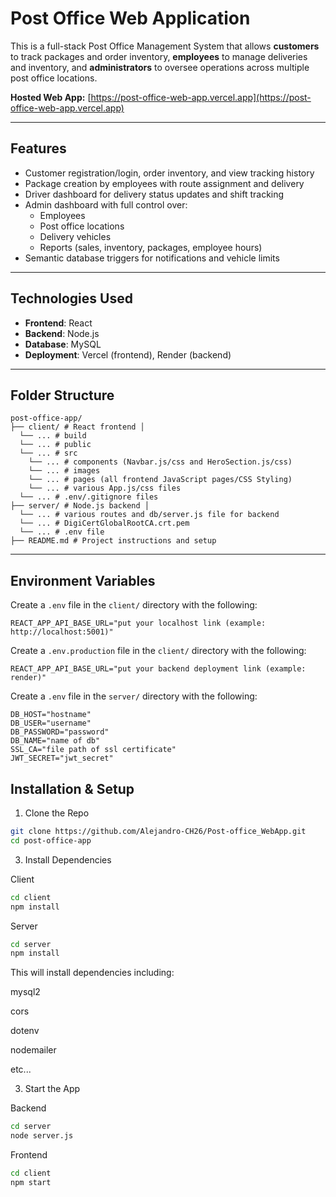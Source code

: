   #  Post Office Web Application

  This is a full-stack Post Office Management System that allows **customers** to track packages and order inventory, **employees** to manage deliveries and inventory, and **administrators** to oversee operations across multiple post office locations.

  **Hosted Web App:** [https://post-office-web-app.vercel.app](https://post-office-web-app.vercel.app)

  ---

  ##  Features

  - Customer registration/login, order inventory, and view tracking history
  - Package creation by employees with route assignment and delivery
  - Driver dashboard for delivery status updates and shift tracking
  - Admin dashboard with full control over:
    - Employees
    - Post office locations
    - Delivery vehicles
    - Reports (sales, inventory, packages, employee hours)
  - Semantic database triggers for notifications and vehicle limits

  ---

  ##  Technologies Used

  - **Frontend**: React
  - **Backend**: Node.js
  - **Database**: MySQL
  - **Deployment**: Vercel (frontend), Render (backend)

  ---

  ##  Folder Structure

```
post-office-app/ 
├── client/ # React frontend │ 
  └── ... # build
  └── ... # public
  └── ... # src
    └── ... # components (Navbar.js/css and HeroSection.js/css)
    └── ... # images
    └── ... # pages (all frontend JavaScript pages/CSS Styling)
    └── ... # various App.js/css files
  └── ... # .env/.gitignore files
├── server/ # Node.js backend │ 
  └── ... # various routes and db/server.js file for backend
  └── ... # DigiCertGlobalRootCA.crt.pem
  └── ... # .env file
├── README.md # Project instructions and setup
```


---

## Environment Variables

Create a `.env` file in the `client/` directory with the following:

```.env
REACT_APP_API_BASE_URL="put your localhost link (example: http://localhost:5001)"
```

Create a `.env.production` file in the `client/` directory with the following:
```.env
REACT_APP_API_BASE_URL="put your backend deployment link (example: render)"
```

Create a `.env` file in the `server/` directory with the following:

```.env
DB_HOST="hostname"
DB_USER="username"
DB_PASSWORD="password"
DB_NAME="name of db"
SSL_CA="file path of ssl certificate"
JWT_SECRET="jwt_secret"
```

## Installation & Setup
1. Clone the Repo
```bash
git clone https://github.com/Alejandro-CH26/Post-office_WebApp.git
cd post-office-app
```
3. Install Dependencies

Client
```bash
cd client
npm install
```

Server
```bash
cd server
npm install
```

This will install dependencies including:

mysql2

cors

dotenv

nodemailer

etc...

3. Start the App

Backend
```bash
cd server
node server.js
```

Frontend
```bash
cd client
npm start
```







